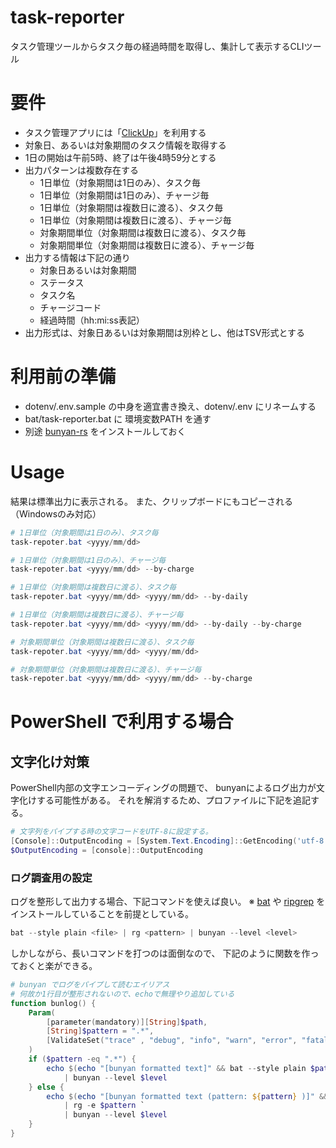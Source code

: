 # task-reporter
タスク管理ツールからタスク毎の経過時間を取得し、集計して表示するCLIツール

# 要件

- タスク管理アプリには「[ClickUp](https://app.clickup.com/)」を利用する
- 対象日、あるいは対象期間のタスク情報を取得する
- 1日の開始は午前5時、終了は午後4時59分とする
- 出力パターンは複数存在する
    - 1日単位（対象期間は1日のみ）、タスク毎
    - 1日単位（対象期間は1日のみ）、チャージ毎
    - 1日単位（対象期間は複数日に渡る）、タスク毎
    - 1日単位（対象期間は複数日に渡る）、チャージ毎
    - 対象期間単位（対象期間は複数日に渡る）、タスク毎
    - 対象期間単位（対象期間は複数日に渡る）、チャージ毎
- 出力する情報は下記の通り
    - 対象日あるいは対象期間
    - ステータス
    - タスク名
    - チャージコード
    - 経過時間（hh:mi:ss表記）
- 出力形式は、対象日あるいは対象期間は別枠とし、他はTSV形式とする


# 利用前の準備

- dotenv/.env.sample の中身を適宜書き換え、dotenv/.env にリネームする
- bat/task-reporter.bat に 環境変数PATH を通す
- 別途 [bunyan-rs](https://github.com/LukeMathWalker/bunyan) をインストールしておく


# Usage

結果は標準出力に表示される。
また、クリップボードにもコピーされる（Windowsのみ対応）

```ps1
# 1日単位（対象期間は1日のみ）、タスク毎
task-repoter.bat <yyyy/mm/dd>

# 1日単位（対象期間は1日のみ）、チャージ毎
task-repoter.bat <yyyy/mm/dd> --by-charge

# 1日単位（対象期間は複数日に渡る）、タスク毎
task-repoter.bat <yyyy/mm/dd> <yyyy/mm/dd> --by-daily

# 1日単位（対象期間は複数日に渡る）、チャージ毎
task-repoter.bat <yyyy/mm/dd> <yyyy/mm/dd> --by-daily --by-charge

# 対象期間単位（対象期間は複数日に渡る）、タスク毎
task-repoter.bat <yyyy/mm/dd> <yyyy/mm/dd> 

# 対象期間単位（対象期間は複数日に渡る）、チャージ毎
task-repoter.bat <yyyy/mm/dd> <yyyy/mm/dd> --by-charge
```



# PowerShell で利用する場合

## 文字化け対策

PowerShell内部の文字エンコーディングの問題で、
bunyanによるログ出力が文字化けする可能性がある。
それを解消するため、プロファイルに下記を追記する。

```Microsoft.PowerShell_profile.ps1
# 文字列をパイプする時の文字コードをUTF-8に設定する。
[Console]::OutputEncoding = [System.Text.Encoding]::GetEncoding('utf-8')
$OutputEncoding = [console]::OutputEncoding
```

### ログ調査用の設定

ログを整形して出力する場合、下記コマンドを使えば良い。
※ [bat](https://github.com/sharkdp/bat) や [ripgrep](https://github.com/BurntSushi/ripgrep) をインストールしていることを前提としている。


```ps1
bat --style plain <file> | rg <pattern> | bunyan --level <level> 
```

しかしながら、長いコマンドを打つのは面倒なので、
下記のように関数を作っておくと楽ができる。

```Microsoft.PowerShell_profile.ps1
# bunyan でログをパイプして読むエイリアス
# 何故か1行目が整形されないので、echoで無理やり追加している
function bunlog() {
    Param(
        [parameter(mandatory)][String]$path,
        [String]$pattern = ".*",
        [ValidateSet("trace" , "debug", "info", "warn", "error", "fatal")]$level = "trace"
    )
    if ($pattern -eq ".*") {
        echo $(echo "[bunyan formatted text]" && bat --style plain $path) `
            | bunyan --level $level
    } else {
        echo $(echo "[bunyan formatted text (pattern: ${pattern} )]" && bat --style plain $path) `
            | rg -e $pattern `
            | bunyan --level $level
    }
}
```
